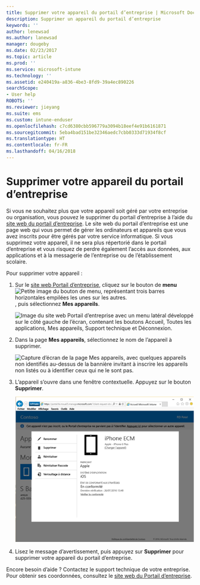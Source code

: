 ```yaml
---
title: Supprimer votre appareil du portail d’entreprise | Microsoft Docs
description: Supprimer un appareil du portail d’entreprise
keywords: ''
author: lenewsad
ms.author: lanewsad
manager: dougeby
ms.date: 02/23/2017
ms.topic: article
ms.prod: ''
ms.service: microsoft-intune
ms.technology: ''
ms.assetid: e240419a-a836-4be3-8fd9-39a4ec890226
searchScope:
- User help
ROBOTS: ''
ms.reviewer: jieyang
ms.suite: ems
ms.custom: intune-enduser
ms.openlocfilehash: c7cd6380cbb596779a3094b18eef4e91b6161871
ms.sourcegitcommit: 5eba4bad151be32346aedc7cbb0333d71934f8cf
ms.translationtype: HT
ms.contentlocale: fr-FR
ms.lasthandoff: 04/16/2018
---
```

# <a name="remove-your-device-from-the-company-portal"></a>Supprimer votre appareil du portail d’entreprise

Si vous ne souhaitez plus que votre appareil soit géré par votre entreprise ou organisation, vous pouvez le supprimer du portail d’entreprise à l’aide du [site web du portail d’entreprise](https://portal.manage.microsoft.com#HelpDeskDialog). Le site web du portail d’entreprise est une page web qui vous permet de gérer les ordinateurs et appareils que vous avez inscrits pour être gérés par votre service informatique. Si vous supprimez votre appareil, il ne sera plus répertorié dans le portail d’entreprise et vous risquez de perdre également l’accès aux données, aux applications et à la messagerie de l’entreprise ou de l’établissement scolaire.

Pour supprimer votre appareil :

1. Sur le [site web Portail d’entreprise](https://portal.manage.microsoft.com#HelpDeskDialog), cliquez sur le bouton de __menu__ ![Petite image du bouton de menu, représentant trois barres horizontales empilées les unes sur les autres.](/Intune/whats-new/media/CP_hamburger_menu.png), puis sélectionnez __Mes appareils__.

   ![Image du site web Portail d’entreprise avec un menu latéral développé sur le côté gauche de l’écran, contenant les boutons Accueil, Toutes les applications, Mes appareils, Support technique et Déconnexion.](/media/iwp-expanded-sidebar.png)

2. Dans la page __Mes appareils__, sélectionnez le nom de l’appareil à supprimer.

    ![Capture d’écran de la page Mes appareils, avec quelques appareils non identifiés au-dessus de la bannière invitant à inscrire les appareils non listés ou à identifier ceux qui ne le sont pas.](./media/macOS_enroll_002_tap_here_banner.png)

3. L’appareil s’ouvre dans une fenêtre contextuelle. Appuyez sur le bouton **Supprimer**.

   ![Toutes les options disponibles pour un appareil sélectionné sur le site web Portail d’entreprise, notamment Renommer, Supprimer, Réinitialiser l’appareil, Réinitialiser le code secret et Verrouillage à distance. ](./media/iwp-screen-with-all-options.png)

4. Lisez le message d’avertissement, puis appuyez sur **Supprimer** pour supprimer votre appareil du portail d’entreprise.

Encore besoin d’aide ? Contactez le support technique de votre entreprise. Pour obtenir ses coordonnées, consultez le [site web du Portail d’entreprise](https://portal.manage.microsoft.com#HelpDeskDialog).
